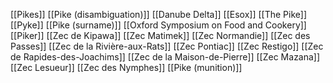 [[Pikes]]
[[Pike (disambiguation)]]
[[Danube Delta]]
[[Esox]]
[[The Pike]]
[[Pyke]]
[[Pike (surname)]]
[[Oxford Symposium on Food and Cookery]]
[[Piker]]
[[Zec de Kipawa]]
[[Zec Matimek]]
[[Zec Normandie]]
[[Zec des Passes]]
[[Zec de la Rivière-aux-Rats]]
[[Zec Pontiac]]
[[Zec Restigo]]
[[Zec de Rapides-des-Joachims]]
[[Zec de la Maison-de-Pierre]]
[[Zec Mazana]]
[[Zec Lesueur]]
[[Zec des Nymphes]]
[[Pike (munition)]]
